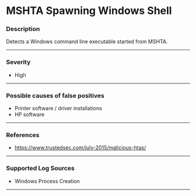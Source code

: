 # MSHTA Spawning Windows Shell
### Description

Detects a Windows command line executable started from MSHTA.

-------------------
### Severity

- High

-------------------
<!---
### Detailed Information

- Why is this alert triggered?
- What are the typical causes that generate this alert? (e.g. port scans, unusual file access activity, etc...)
- Which corroborating information should be looked up?
- Any supporting queries to get more information?
- Any supporting visualizations to get more information?

-------------------
--->
### Possible causes of false positives

- Printer software / driver installations
- HP software

-------------------
### References

- https://www.trustedsec.com/july-2015/malicious-htas/

-------------------
### Supported Log Sources

- Windows Process Creation

-------------------
